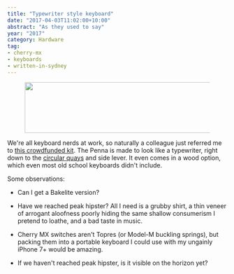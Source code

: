 ```yaml
---
title: "Typewriter style keyboard"
date: "2017-04-03T11:02:00+10:00"
abstract: "As they used to say"
year: "2017"
category: Hardware
tag:
- cherry-mx
- keyboards
- written-in-sydney
---
```

<figure><p><img src="https://rubenerd.com/files/2017/penna@1x.jpg" alt="" style="width:500px; height:116px" srcset="https://rubenerd.com/files/2017/penna@1x.jpg 1x, https://rubenerd.com/files/2017/penna@2x.jpg 2x" /></p></figure>

We're all keyboard nerds at work, so naturally a colleague just referred me to [this crowdfunded kit]. The Penna is made to look like a typewriter, right down to the [circular quays] and side lever. It even comes in a wood option, which even most old school keyboards didn't include.

Some observations:

* Can I get a Bakelite version?

* Have we reached peak hipster? All I need is a grubby shirt, a thin veneer of arrogant aloofness poorly hiding the same shallow consumerism I pretend to loathe, and a bad taste in music.

* Cherry MX switches aren't Topres (or Model-M buckling springs), but packing them into a portable keyboard I could use with my ungainly iPhone 7+ would be amazing.

* If we haven't reached peak hipster, is it visible on the horizon yet?

[this crowdfunded kit]: https://www.elretron.com/penna
[circular quays]: https://en.wikipedia.org/wiki/Circular_Quay


